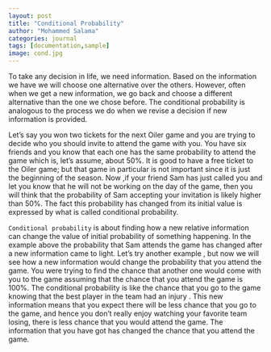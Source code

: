```yaml
---
layout: post
title: "Conditional Probability"
author: "Mohammed Salama"
categories: journal
tags: [documentation,sample]
image: cond.jpg
---
```

To take any decision in life, we need information. Based on the information we have we will choose one alternative over the others. However, often when we get a new information, we go back and choose a different alternative than the one we chose before. The conditional probability is analogous to the process we do when we revise a decision if new information is provided.

Let’s say you won two tickets for the next Oiler game and you are trying to decide who you should invite to attend the game with you. You have six friends and you know that each one has the same probability to attend the game which is, let’s assume, about 50%. It is good to have a free ticket to the Oiler game; but that game in particular is not important since it is just the beginning of the season. Now ,if your friend Sam has just called you and let you know that he will not be working on the day of the game, then you will think that the probability of Sam accepting your invitation is likely higher than 50%. The fact this probability has changed
from its initial value is expressed by what is called conditional probability.

`Conditional probability` is about finding how a new relative information can change the value of initial probability of something happening. In the example above the probability that Sam attends the game has changed after a new information came to light. Let’s try another example , but now we will see how a new information would change the probability that you attend the game. You were trying to find the chance that another one would come with you to the game assuming that the chance that you attend the game is 100%.
The conditional probability is like the chance that you go to the game knowing that the best player in the team had an injury . This new information means that you expect there will be less chance that you go to the game, and hence you don’t really enjoy watching your favorite team losing, there is less chance that you would attend the game. The information that you have got has changed the chance that you attend the game.

